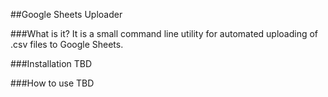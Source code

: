 ##Google Sheets Uploader

###What is it?
It is a small command line utility for automated uploading of .csv files to Google Sheets.

###Installation
TBD

###How to use
TBD